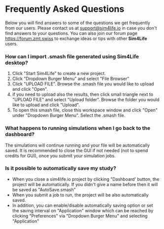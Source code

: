 # Frequently Asked Questions

Below you will find answers to some of the questions we get frequently from our users. Please contact us at [support@sim4life.io](mailto:support@sim4life.io) in case you don't find answers to your questions. You can also join our forum page https://forum.zmt.swiss to exchange ideas or tips with other **Sim4Life** users.


### How can I import .smash file generated using Sim4Life desktop?

1. Click "Start Sim4Life" to create a new project.
2. Click "Dropdown Burger Menu" and select "File Browser"
3. Click "UPLOAD FILE". Browse the .smash file you would like to upload and click "Open". 
4. if you need to upload also the results, then click small triangle next to "UPLOAD FILE" and select "Upload folder". Browse the folder you would like to upload and click "Upload".
5. To open this smash file, close this workspace window and click "Open" under  "Dropdown Burger Menu". Select the .smash file. 


### What happens to running simulations when I go back to the dashboard?

The simulations will continue running and your file will be automatically saved. It is recommended to close the GUI if not needed (not to spend  credits for GUI), once you submit your simulation jobs.   

### Is it possible to automatically save my study?

- When you close a sim4life.io project by clicking "Dashboard' button, the project will be automatically. If you didn't give a name before then it will be saved as "AutoSave.smash"
- When you submit a job to run, the project will be also automatically saved. 
- In addition, you can enable/disable automatically saving option or set the saving interval on "Application" window which can be reached by clicking "Preferences" via  "Dropdown Burger Menu" and selecting "Application" 